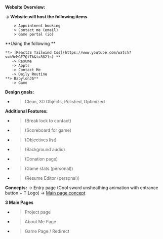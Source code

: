 
**Website Overview:**

**-> Website will host the following items**
``` > Resume
    > Appointment booking
    > Contact me (email)
    > Game portal (io)
```
**Using the following **

    **> [ReactJS Tailwind Css](https://www.youtube.com/watch?v=b9eMGE7QtTk&t=3821s) **
       -> Resume
       -> Appts
       -> Contact Me
       -> Daily Routine
    **> BabylonJS**
       -> Game

**Design goals:**
- > Clean, 3D Objects, Polished, Optimized

**Additional Features:**
- > (Break lock to contact)
- > (Scoreboard for game)
- > (Objectives list)
- > (Background audio)
- > (Donation page)
- > (Game stats (personal))
- > (Resume Editor (personal))

**Concepts:**
-> Entry page (Cool sword unsheathing animation with entrance button + T Logo)
-> [Main page concept](https://imgur.com/l38OB1t)

**3 Main Pages**
- > Project page
- > About Me Page
- > Game Page / Redirect